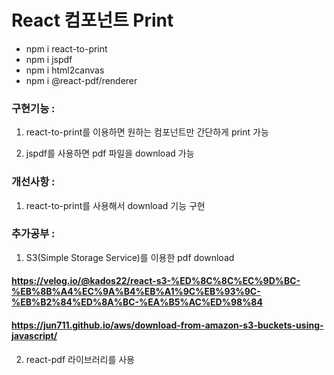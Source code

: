 # React 컴포넌트 Print

- npm i react-to-print
- npm i jspdf
- npm i html2canvas
- npm i @react-pdf/renderer

### 구현기능 :
1. react-to-print를 이용하면 원하는 컴포넌트만 간단하게 print 가능

2. jspdf를 사용하면 pdf 파일을 download 가능

### 개선사항 : 
1. react-to-print를 사용해서 download 기능 구현

### 추가공부 : 
1. S3(Simple Storage Service)를 이용한 pdf download
#### https://velog.io/@kados22/react-s3-%ED%8C%8C%EC%9D%BC-%EB%8B%A4%EC%9A%B4%EB%A1%9C%EB%93%9C-%EB%B2%84%ED%8A%BC-%EA%B5%AC%ED%98%84
#### https://jun711.github.io/aws/download-from-amazon-s3-buckets-using-javascript/

2. react-pdf 라이브러리를 사용